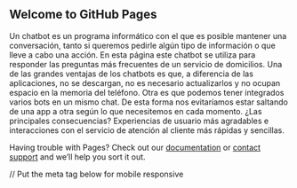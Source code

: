 ## Welcome to GitHub Pages


Un chatbot es un programa informático con el que es posible mantener una conversación, tanto si queremos pedirle algún tipo de información o que lleve a cabo una acción. En esta página este chatbot se utiliza para responder las preguntas más frecuentes de un servicio de domicilios. 
Una de las grandes ventajas de los chatbots es que, a diferencia de las aplicaciones, no se descargan, no es necesario actualizarlos y no ocupan espacio en la memoria del teléfono. Otra es que podemos tener integrados varios bots en un mismo chat. De esta forma nos evitaríamos estar saltando de una app a otra según lo que necesitemos en cada momento. ¿Las principales consecuencias? Experiencias de usuario más agradables e interacciones con el servicio de atención al cliente más rápidas y sencillas.






Having trouble with Pages? Check out our [documentation](https://help.github.com/categories/github-pages-basics/) or [contact support](https://github.com/contact) and we’ll help you sort it out.

<script src="https://cdn.cai.tools.sap/webchat/webchat.js"
channelId="45374742-6dc0-4401-984b-132562e8f776"
token="2b1dec673601878f2a4e70e28cda979e"
id="cai-webchat"
></script>

// Put the meta tag below for mobile responsive
<meta name="viewport" content="width=device-width">

